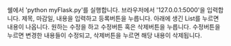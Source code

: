 쉘에서 'python myFlask.py'를 실행합니다.
브라우저에서 '127.0.0.1:5000'을 입력합니다.
제목, 마감일, 내용을 입력하고 등록버튼을 누릅니다.
아래에 생긴 List를 누르면 내용이 나옵니다.
원하는 수정을 하고 수정버튼 혹은 삭제버튼을 누릅니다.
수정버튼을 누르면 변경한 내용들이 수정되고,
삭제버튼을 누르면 해당 내용이 삭제됩니다.
